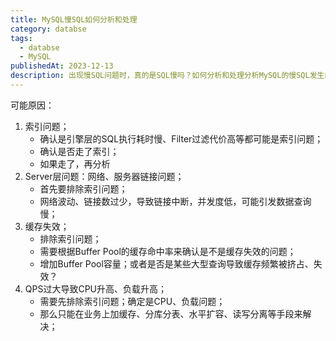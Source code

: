 ```yaml
---
title: MySQL慢SQL如何分析和处理
category: databse
tags:
  - databse
  - MySQL
publishedAt: 2023-12-13
description: 出现慢SQL问题时，真的是SQL慢吗？如何分析和处理分析MySQL的慢SQL发生的原因
---
```


可能原因：
1. 索引问题；
	- 确认是引擎层的SQL执行耗时慢、Filter过滤代价高等都可能是索引问题；
	- 确认是否走了索引；
	- 如果走了，再分析
2. Server层问题：网络、服务器链接问题；
	- 首先要排除索引问题；
	- 网络波动、链接数过少，导致链接中断，并发度低，可能引发数据查询慢；
3. 缓存失效；
	- 排除索引问题；
	- 需要根据Buffer Pool的缓存命中率来确认是不是缓存失效的问题；
	- 增加Buffer Pool容量；或者是否是某些大型查询导致缓存频繁被挤占、失效？
4. QPS过大导致CPU升高、负载升高；
	- 需要先排除索引问题；确定是CPU、负载问题；
	- 那么只能在业务上加缓存、分库分表、水平扩容、读写分离等手段来解决；
